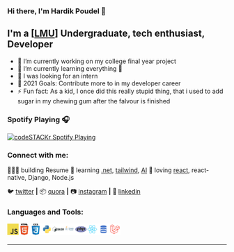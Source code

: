 ### Hi there, I'm Hardik Poudel 👋


## I'm a [[LMU]] Undergraduate, tech enthusiast, Developer

- 🔭 I’m currently working on  my college final year project
- 🌱 I’m currently learning everything 🤣
- 👯 I was looking for an intern
- 🥅 2021 Goals: Contribute more to in my developer career
- ⚡ Fun fact: As a kid, I once did this really stupid thing, that i used to add sugar in my chewing gum after the falvour is finished

### Spotify Playing 🎧
[<img src="https://now-playing-codestackr.vercel.app/api/spotify-playing" alt="codeSTACKr Spotify Playing" width="350" />](https://open.spotify.com/user/swyqyimdc12jajde4vpwd2x1b)

### Connect with me:

👨🏼‍💻 building Resume 
🧠 learning [.net], [tailwind][tailwind], [AI]
💜 loving [react][react], react-native, Django, Node.js

🐦 [twitter][twitter] **|** 
📦 [quora][quora] **|** 
📷 [instagram][instagram] **|** 
👔 [linkedin][linkedin]

[LMU]: https://www.londonmet.ac.uk/
[react]: http://reactjs.org
[Django]: https://www.djangoproject.com/
[Node.js]: https://nodejs.org/en/docs/
[gatsby]: https://gatsbyjs.org
[styled]: https://styled-components.com
[AI]: https://cloud.google.com/document-ai/docs
[.net]: https://docs.microsoft.com/en-us/dotnet/
[tailwind]: https://tailwindcss.com
[twitter]: https://twitter.com/Hardikpoudel3
[instagram]: https://instagram.com/hardikpoudel3
[linkedin]: https://linkedin.com/in/hardik-poudel
[quora]: https://www.quora.com/profile/Hardik-Poudel-2

### Languages and Tools:

<img align="left" alt="Visual Studio Code" width="26px" src="https://raw.githubusercontent.com/github/explore/80688e429a7d4ef2fca1e82350fe8e3517d3494d/topics/javascript/javascript.png" />
<img align="left" alt="Visual Studio Code" width="26px" src="https://raw.githubusercontent.com/github/explore/80688e429a7d4ef2fca1e82350fe8e3517d3494d/topics/html/html.png" />
<img align="left" alt="Visual Studio Code" width="26px" src="https://raw.githubusercontent.com/github/explore/80688e429a7d4ef2fca1e82350fe8e3517d3494d/topics/css/css.png" />

<img align="left" alt="Visual Studio Code" width="26px" src="https://raw.githubusercontent.com/github/explore/80688e429a7d4ef2fca1e82350fe8e3517d3494d/topics/python/python.png" />
<img align="left" alt="Visual Studio Code" width="26px" src="https://raw.githubusercontent.com/github/explore/80688e429a7d4ef2fca1e82350fe8e3517d3494d/topics/bash/bash.png" />
<img align="left" alt="Visual Studio Code" width="26px" src="https://raw.githubusercontent.com/github/explore/80688e429a7d4ef2fca1e82350fe8e3517d3494d/topics/java/java.png" />
<img align="left" alt="Visual Studio Code" width="26px" src="https://raw.githubusercontent.com/github/explore/80688e429a7d4ef2fca1e82350fe8e3517d3494d/topics/php/php.png" />
<img align="left" alt="Visual Studio Code" width="26px" src="https://raw.githubusercontent.com/github/explore/80688e429a7d4ef2fca1e82350fe8e3517d3494d/topics/react/react.png" />
<img align="left" alt="Visual Studio Code" width="26px" src="https://raw.githubusercontent.com/github/explore/80688e429a7d4ef2fca1e82350fe8e3517d3494d/topics/sql/sql.png" />
<img align="left" alt="Visual Studio Code" width="26px" src="https://raw.githubusercontent.com/github/explore/80688e429a7d4ef2fca1e82350fe8e3517d3494d/topics/laravel/laravel.png" />

<br />
<br />

---
